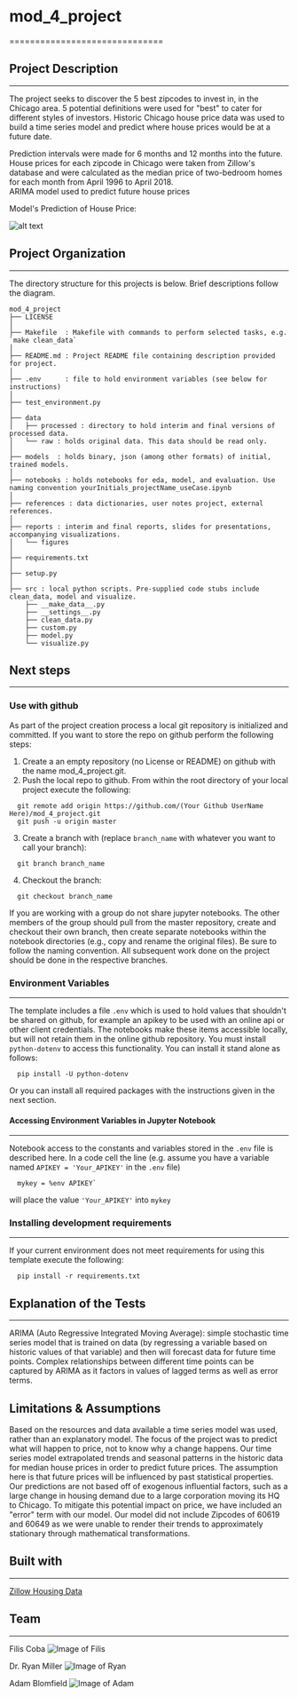 # mod_4_project
==============================
## Project Description
------------
The project seeks to discover the 5 best zipcodes to invest in, in the Chicago area. 5 potential definitions were used for "best" to cater for different styles of investors. Historic Chicago house price data was used to build a time series model and predict where house prices would be at a future date.

Prediction intervals were made for 6 months and 12 months into the future.
House prices for each zipcode in Chicago were taken from Zillow's database and were calculated as the median price of two-bedroom homes for each month from April 1996 to April 2018.  
ARIMA model used to predict future house prices

Model's Prediction of House Price:

![alt text](https://github.com/AdamBlomfield/mod_4_project/tree/master/reports/figures/prediction_chart.png "Chart to show our prediction of house price")

## Project Organization
------------
The directory structure for this projects is below. Brief descriptions follow the diagram.

```
mod_4_project
├── LICENSE
│
├── Makefile  : Makefile with commands to perform selected tasks, e.g. `make clean_data`
│
├── README.md : Project README file containing description provided for project.
│
├── .env      : file to hold environment variables (see below for instructions)
│
├── test_environment.py
│
├── data
│   ├── processed : directory to hold interim and final versions of processed data.
│   └── raw : holds original data. This data should be read only.
│
├── models  : holds binary, json (among other formats) of initial, trained models.
│
├── notebooks : holds notebooks for eda, model, and evaluation. Use naming convention yourInitials_projectName_useCase.ipynb
│
├── references : data dictionaries, user notes project, external references.
│
├── reports : interim and final reports, slides for presentations, accompanying visualizations.
│   └── figures
│
├── requirements.txt
│
├── setup.py
│
├── src : local python scripts. Pre-supplied code stubs include clean_data, model and visualize.
    ├── __make_data__.py
    ├── __settings__.py
    ├── clean_data.py
    ├── custom.py
    ├── model.py
    └── visualize.py

```

## Next steps
---------------
### Use with github
As part of the project creation process a local git repository is initialized and committed. If you want to store the repo on github perform the following steps:

1. Create a an empty repository (no License or README) on github with the name mod_4_project.git.
2. Push the local repo to github. From within the root directory of your local project execute the following:

```
  git remote add origin https://github.com/(Your Github UserName Here)/mod_4_project.git
  git push -u origin master
```

3. Create a branch with (replace ```branch_name``` with whatever you want to call your branch):
```
  git branch branch_name
```
4. Checkout the branch:
```
  git checkout branch_name
```

If you are working with a group do not share jupyter notebooks. The other members of the group should pull from the master repository, create and checkout their own branch, then create separate notebooks within the notebook directories (e.g., copy and rename the original files). Be sure to follow the naming convention. All subsequent work done on the project should be done in the respective branches.


### Environment Variables
-------------------
The template includes a file ```.env``` which is used to hold values that shouldn't be shared on github, for example an apikey to be used with an online api or other client credentials. The notebooks make these items accessible locally, but will not retain them in the online github repository. You must install ```python-dotenv``` to access this functionality. You can install it stand alone as follows:

```
  pip install -U python-dotenv
```
Or you can install all required packages with the instructions given in the next section.

#### Accessing Environment Variables in Jupyter Notebook
-------------
Notebook access to the constants and variables stored in the ```.env``` file is described here. In a code cell the line (e.g. assume you have a variable named ```APIKEY = 'Your_APIKEY'``` in the  ```.env``` file)
```
  mykey = %env APIKEY`  
```
will place the value ```'Your_APIKEY'``` into ```mykey```

### Installing development requirements
------------
If your current environment does not meet requirements for using this template execute the following:
```
  pip install -r requirements.txt
```


## Explanation of the Tests
-------------
ARIMA (Auto Regressive Integrated Moving Average):
simple stochastic time series model that is trained on data (by regressing a variable based on historic values of that variable) and then will forecast data for future time points. Complex relationships between different time points can be captured by ARIMA as it factors in values of lagged terms as well as error terms.

## Limitations & Assumptions
Based on the resources and data available a time series model was used, rather than an explanatory model. The focus of the project was to predict what will happen to price, not to know why a change happens.
Our time series model extrapolated trends and seasonal patterns in the historic data for median house prices in order to predict future prices.  The assumption here is that future prices will be influenced by past statistical properties.  
Our predictions are not based off of exogenous influential factors, such as a large change in housing demand due to a large corporation moving its HQ to Chicago. To mitigate this potential impact on price, we have included an "error" term with our model.
Our model did not include Zipcodes of 60619 and 60649 as we were unable to render their trends to approximately stationary through mathematical transformations.  

## Built with
-------------
[Zillow Housing Data](https://www.zillow.com/research/data/)

## Team
-------------
Filis Coba
![Image of Filis](/reports/images/filis.png)

Dr. Ryan Miller
![Image of Ryan](/reports/images/ryan.png "Dr. Ryan Miller")

Adam Blomfield
![Image of Adam](/reports/images/adam.png "Adam Blomfield")
